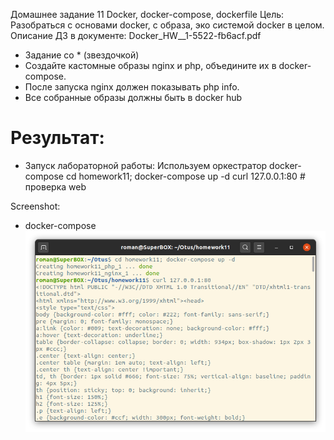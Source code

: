 Домашнее задание 11
Docker, docker-compose, dockerfile
Цель: Разобраться с основами docker, с образа, эко системой docker в целом.
Описание ДЗ в документе: Docker_HW__1-5522-fb6acf.pdf

 - Задание со * (звездочкой)
 - Создайте кастомные образы nginx и php, объедините их в docker-compose.
 - После запуска nginx должен показывать php info.
 - Все собранные образы должны быть в docker hub

# Результат:
 - Запуск лабораторной работы: 
   Используем оркестратор docker-compose 
   cd homework11; docker-compose up -d
   curl 127.0.0.1:80 # проверка web
  
Screenshot:
* docker-compose
![terminal](screen.png)